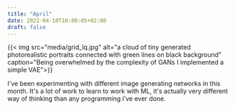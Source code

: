 ```yaml
---
title: "April"
date: 2022-04-10T16:00:05+02:00
draft: false
---
```


{{< img src="media/grid_lq.jpg" alt="a cloud of tiny generated photorealistic portraits connected with green lines on black background" caption="Being overwhelmed by the complexity of GANs I implemented a simple VAE">}}

I've been experimenting with different image generating networks in this month. It's a lot of work to learn to work with ML, it's actually very different way of thinking than any programming i've ever done. 